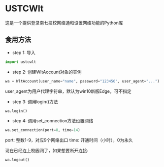 # USTCWlt
这是一个提供登录南七技校网络通和设置网络功能的Python库

## 食用方法

- step 1: 导入
```Python
import ustcwlt
```

- step 2: 创建WltAccount对象的实例
```Python
wa = WltAccount(user_name="name", password="123456", user_agent="...")
```
user_agent为用户代理字符串，默认为win10新版Edge，可不指定

- step 3: 调用login()方法
```Python
wa.login()
```

- step 4: 调用set_connection方法设置网络
```Python
wa.set_connection(port=8, time=14)
```
port: 整数1-9，对应9个网络出口
time: 开通时间（小时），0为永久

现在已经连上校园网了，如果想要断开连接:
```Python
wa.logout()
```
